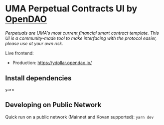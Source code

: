 # UMA Perpetual Contracts UI by [OpenDAO](https://opendao.io)

_Perpetuals are UMA's most current financial smart contract template. This UI is a community-made tool to make interfacing with the protocol easier, please use at your own risk._

Live frontend:

- Production: https://ydollar.opendao.io/

## Install dependencies

`yarn`

## Developing on Public Network

Quick run on a public network (Mainnet and Kovan supported): `yarn dev`
